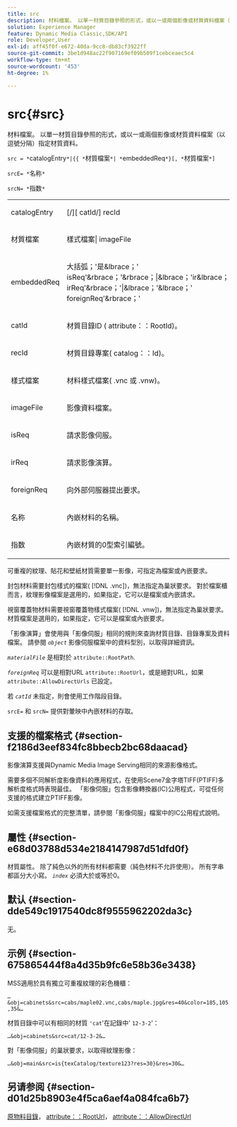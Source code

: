 ```yaml
---
title: src
description: 材料檔案。 以單一材質目錄參照的形式，或以一或兩個影像或材質資料檔案（以逗號分隔）指定材質資料。
solution: Experience Manager
feature: Dynamic Media Classic,SDK/API
role: Developer,User
exl-id: aff45f0f-e672-40da-9cc8-db83cf3922ff
source-git-commit: 3be1d948ac22f907169ef09b509f1cebceaec5c4
workflow-type: tm+mt
source-wordcount: '453'
ht-degree: 1%

---
```


# src{#src}

材料檔案。 以單一材質目錄參照的形式，或以一或兩個影像或材質資料檔案（以逗號分隔）指定材質資料。

`src = *`catalogEntry`*|{{ *`材質檔案`*| *`embeddedReq`*}[, *`材質檔案`*]`

`srcE= *`名称`*`

`srcN= *`指数`*`

<table id="simpletable_A64C4F084C0A4DDCA45A921D4BD7AAEA"> 
 <tr class="strow"> 
  <td class="stentry"> <p><span class="varname"> catalogEntry</span> </p></td> 
  <td class="stentry"> <p><span class="codeph">[/][<span class="varname"> catId</span>/]<span class="varname"> recId</span></span> </p></td> 
 </tr> 
 <tr class="strow"> 
  <td class="stentry"> <span class="varname"> 材質檔案</span> </td> 
  <td class="stentry"> <p><span class="codeph"> <span class="varname"> 樣式檔案</span>|<span class="varname"> imageFile</span></span> </p> </td> 
 </tr> 
 <tr class="strow"> 
  <td class="stentry"> <p><span class="varname"> embeddedReq</span> </p> </td> 
  <td class="stentry"> <p><span class="codeph">大括弧；'是&amp;lbrace；'<span class="varname"> isReq</span>'&amp;rbrace；'&amp;rbrace；|&amp;lbrace；'ir&amp;lbrace；'<span class="varname"> irReq</span>'&amp;rbrace；'|&amp;lbrace；'&amp;lbrace；'<span class="varname"> foreignReq</span>'&amp;rbrace；'</span> </p></td> 
 </tr> 
 <tr class="strow"> 
  <td class="stentry"> <p><span class="varname"> catId</span> </p></td> 
  <td class="stentry"> <p>材質目錄ID (<span class="codeph"> attribute：：RootId</span>)。 </p></td> 
 </tr> 
 <tr class="strow"> 
  <td class="stentry"> <p><span class="varname"> recId</span> </p></td> 
  <td class="stentry"> <p>材質目錄專案(<span class="codeph"> catalog：：Id</span>)。 </p></td> 
 </tr> 
 <tr class="strow"> 
  <td class="stentry"> <p><span class="varname"> 樣式檔案</span> </p></td> 
  <td class="stentry"> <p>材料樣式檔案(<span class="filepath"> .vnc</span> 或 <span class="filepath"> .vnw</span>)。 </p></td> 
 </tr> 
 <tr class="strow"> 
  <td class="stentry"> <p><span class="varname"> imageFile</span> </p></td> 
  <td class="stentry"> <p>影像資料檔案。 </p></td> 
 </tr> 
 <tr class="strow"> 
  <td class="stentry"> <p><span class="varname"> isReq</span> </p></td> 
  <td class="stentry"> <p>請求影像伺服。 </p></td> 
 </tr> 
 <tr class="strow"> 
  <td class="stentry"> <p><span class="varname"> irReq</span> </p></td> 
  <td class="stentry"> <p>請求影像演算。 </p></td> 
 </tr> 
 <tr class="strow"> 
  <td class="stentry"> <p><span class="varname"> foreignReq</span> </p></td> 
  <td class="stentry"> <p>向外部伺服器提出要求。 </p></td> 
 </tr> 
 <tr class="strow"> 
  <td class="stentry"> <p><span class="varname"> 名称</span> </p></td> 
  <td class="stentry"> <p>內嵌材料的名稱。 </p></td> 
 </tr> 
 <tr class="strow"> 
  <td class="stentry"> <p><span class="varname"> 指数</span> </p></td> 
  <td class="stentry"> <p>內嵌材質的0型索引編號。 </p></td> 
 </tr> 
</table>

可重複的紋理、貼花和壁紙材質需要單一影像，可指定為檔案或內嵌要求。

封包材料需要封包樣式的檔案( [!DNL .vnc])，無法指定為巢狀要求。 對於檔案櫃而言，紋理影像檔案是選用的，如果指定，它可以是檔案或內嵌請求。

視窗覆蓋物材料需要視窗覆蓋物樣式檔案( [!DNL .vnw])，無法指定為巢狀要求。 材質檔案是選用的，如果指定，它可以是檔案或內嵌要求。

「影像演算」會使用與「影像伺服」相同的規則來查詢材質目錄、目錄專案及資料檔案。 請參閱 *`object`* 影像伺服檔案中的資料型別，以取得詳細資訊。

*`materialFile`* 是相對於 `attribute::RootPath`.

*`foreignReq`* 可以是相對URL `attribute::RootUrl`，或是絕對URL，如果 `attribute::AllowDirectUrls` 已設定。

若 *`catId`* 未指定，則會使用工作階段目錄。

`srcE=` 和 `srcN=` 提供對暈映中內嵌材料的存取。

## 支援的檔案格式 {#section-f2186d3eef834fc8bbecb2bc68daacad}

影像演算支援與Dynamic Media Image Serving相同的來源影像格式。

需要多個不同解析度影像資料的應用程式，在使用Scene7金字塔TIFF(PTIFF)多解析度格式時表現最佳。 「影像伺服」包含影像轉換器(IC)公用程式，可從任何支援的格式建立PTIFF影像。

如需支援檔案格式的完整清單，請參閱「影像伺服」檔案中的IC公用程式說明。

## 屬性 {#section-e68d03788d534e2184147987d51dfd0f}

材質屬性。 除了純色以外的所有材料都需要（純色材料不允許使用）。 所有字串都區分大小寫。 *`index`* 必須大於或等於0。

## 默认 {#section-dde549c1917540dc8f9555962202da3c}

无。

## 示例 {#section-675865444f8a4d35b9fc6e58b36e3438}

MSS適用於具有獨立可重複紋理的彩色機櫃：

`…&obj=cabinets&src=cabs/maple02.vnc,cabs/maple.jpg&res=40&color=185,105,35&…`

材質目錄中可以有相同的材質 `'cat`&#39;在記錄中&#39; `12-3-2`&#39;：

`…&obj=cabinets&src=cat/12-3-2&…`

對「影像伺服」的巢狀要求，以取得紋理影像：

`…&obj=main&src=is{texCatalog/texture123?res=30}&res=30&…`

## 另请参阅 {#section-d01d25b8903e4f5ca6aef4a084fca6b7}

[原物料目錄](../../../../../ir-api/http-protocol/image-rendering-api-ref/c-ir-http-protocol-ref/c-ir-http-protocol-syntax-and-features/c-ir-http-material-catalogs/c-ir-http-material-catalogs.md#concept-772742c1688f420a88a56f5136ad1db2)， [attribute：：RootUrl](../../../../../ir-api/material-cat/image-rendering-api-ref/c-ir-material-catalog/c-ir-attributes-reference/r-ir-rooturl.md#reference-b8d706a573814802bd6794223cc78402)， [attribute：：AllowDirectUrl](../../../../../ir-api/material-cat/image-rendering-api-ref/c-ir-material-catalog/c-ir-attributes-reference/r-ir-allowdirecturls.md#reference-02000c0f3c494292bad8425d06268882)
